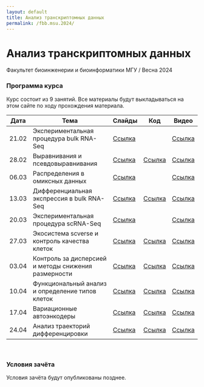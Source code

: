 ```yaml
---
layout: default
title: Анализ транскриптомных данных
permalink: /fbb.msu.2024/
---
```

# **Анализ транскриптомных данных**
Факультет биоинженерии и биоинформатики МГУ / Весна 2024

### Программа курса
Курс состоит из 9 занятий. Все материалы будут выкладываться на этом сайте по ходу прохождения материала.

|Дата|Тема|Слайды|Код|Видео|
|-|-|-|-|-|
|21.02|Экспериментальная процедура bulk RNA-Seq|[Ссылка](https://docs.google.com/presentation/d/1PyPVy2jyY_x2UiCU6pOpYv7nH0Q8xmotHK1E8VkYACo/edit?usp=sharing)||[Ссылка](https://www.youtube.com/watch?v=CDrHh2BFB5k)|
|28.02|Выравнивания и псевдовыравнивания|[Ссылка](https://docs.google.com/presentation/d/1iQQOGIyirT9STQAqK_aIJKPTBXK-zk-IluZ91i_uzFs/edit?usp=sharing)|[Ссылка](https://colab.research.google.com/drive/1FsovdBxy11x1NK9WMuguSEYuFVva2sWL?usp=sharing)|[Ссылка](https://www.youtube.com/watch?v=mZo75tbcRv4)|
|06.03|Распределения в омиксных данных|[Ссылка](https://drive.google.com/file/d/17MliZgooAb-flv88Q-agLiTgae6YSSTn/view?usp=sharing)||[Ссылка](https://www.youtube.com/watch?v=f27Jw6z6Rmg)|
|13.03|Дифференциальная экспрессия в bulk RNA-Seq|[Ссылка]()|[Ссылка]()|[Ссылка]()|
|20.03|Экспериментальная процедура scRNA-Seq|[Ссылка]()||[Ссылка]()|
|27.03|Экосистема scverse и контроль качества клеток|[Ссылка]()|[Ссылка]()|[Ссылка]()|
|03.04|Контроль за дисперсией и методы снижения размерности|[Ссылка]()|[Ссылка]()|[Ссылка]()|
|10.04|Функциональный анализ и определение типов клеток|[Ссылка]()|[Ссылка]()|[Ссылка]()|
|17.04|Вариационные автоэнкодеры|[Ссылка]()|[Ссылка]()|[Ссылка]()|
|24.04|Анализ траекторий дифференцировки|[Ссылка]()|[Ссылка]()|[Ссылка]()|

<br>

### Условия зачёта
Условия зачёта будут опубликованы позднее.
